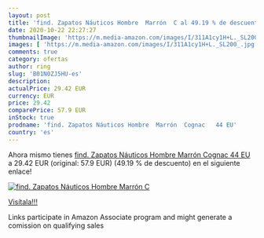 ```yaml
---
layout: post
title: 'find. Zapatos Náuticos Hombre  Marrón  C al 49.19 % de descuento'
date: 2020-10-22 22:27:27
thumbnailImage: 'https://m.media-amazon.com/images/I/311A1cy1H+L._SL200_.jpg'
images: [ 'https://m.media-amazon.com/images/I/311A1cy1H+L._SL200_.jpg' ]
comments: true
category: ofertas
author: ring
slug: 'B01N0ZJ5HU-es'
description:
actualPrice: 29.42 EUR
currency: EUR
price: 29.42
comparePrice: 57.9 EUR
inStock: true
prodname: 'find. Zapatos Náuticos Hombre  Marrón  Cognac   44 EU'
country: 'es'
---
```


Ahora mismo tienes [find. Zapatos Náuticos Hombre  Marrón  Cognac   44 EU](https://www.amazon.es/dp/B01N0ZJ5HU/?tag=tolees-21) a 29.42 EUR (original: 57.9 EUR) (49.19 %  de descuento) en el siguiente enlace!

[![find. Zapatos Náuticos Hombre  Marrón  C](https://m.media-amazon.com/images/I/311A1cy1H+L._SL200_.jpg)](https://www.amazon.es/dp/B01N0ZJ5HU/?tag=tolees-21)

[Visítala!!!](https://www.amazon.es/dp/B01N0ZJ5HU/?tag=tolees-21)

Links participate in Amazon Associate program and might generate a comission on qualifying sales
